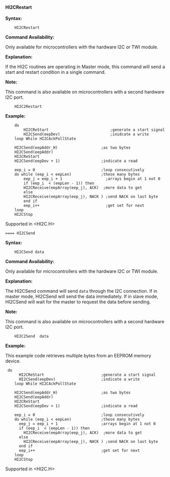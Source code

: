 <div class="section">

<div class="titlepage">

<div>

<div>

#### <span id="_hi2crestart"></span>HI2CRestart

</div>

</div>

</div>

<span class="strong">**Syntax:**</span>

``` screen
    HI2CRestart
```

<span class="strong">**Command Availability:**</span>

Only available for microcontrollers with the hardware I2C or TWI module.

<span class="strong">**Explanation:**</span>

If the HI2C routines are operating in Master mode, this command will
send a start and restart condition in a single command.

<span class="strong">**Note:**</span>

This command is also available on microcontrollers with a second
hardware I2C port.

``` screen
    HI2C2Restart
```

<span class="strong">**Example:**</span>

``` screen
    do
        HI2CReStart                           ;generate a start signal
        HI2CSend(eepDev)                      ;inidcate a write
    loop While HI2CAckPollState

    HI2CSend(eepAddr_H)                   ;as two bytes
    HI2CSend(eepAddr)
    HI2CReStart
    HI2CSend(eepDev + 1)                  ;indicate a read

    eep_i = 0                             ;loop consecutively
    do while (eep_i < eepLen)             ;these many bytes
        eep_j = eep_i + 1                   ;arrays begin at 1 not 0
        if (eep_i  < (eepLen - 1)) then
        HI2CReceive(eepArray(eep_j), ACK)  ;more data to get
        else
        HI2CReceive(eepArray(eep_j), NACK ) ;send NACK on last byte
        end if
        eep_i++                             ;get set for next
    loop
    HI2CStop
```

Supported in &lt;HI2C.H&gt;

``` literallayout
==== HI2CSend
```

<span class="strong">**Syntax:**</span>

``` screen
    HI2CSend data
```

<span class="strong">**Command Availability:**</span>

Only available for microcontrollers with the hardware I2C or TWI module.

<span class="strong">**Explanation:**</span>

The HI2CSend command will send `data` through the I2C connection. If in
master mode, HI2CSend will send the data immediately. If in slave mode,
HI2CSend will wait for the master to request the data before sending.

<span class="strong">**Note:**</span>

This command is also available on microcontrollers with a second
hardware I2C port.

``` screen
    HI2C2Send  data
```

<span class="strong">**Example:**</span>

This example code retrieves multiple bytes from an EEPROM memory device.

``` screen
 do
      HI2CReStart                         ;generate a start signal
      HI2CSend(eepDev)                    ;indicate a write
    loop While HI2CAckPollState

    HI2CSend(eepAddr_H)                   ;as two bytes
    HI2CSend(eepAddr)
    HI2CReStart
    HI2CSend(eepDev + 1)                  ;indicate a read

    eep_i = 0                             ;loop consecutively
    do while (eep_i < eepLen)             ;these many bytes
      eep_j = eep_i + 1                   ;arrays begin at 1 not 0
      if (eep_i  < (eepLen - 1)) then
        HI2CReceive(eepArray(eep_j), ACK)  ;more data to get
      else
        HI2CReceive(eepArray(eep_j), NACK ) ;send NACK on last byte
      end if
      eep_i++                             ;get set for next
    loop
    HI2CStop
```

Supported in &lt;HI2C.H&gt;

</div>
